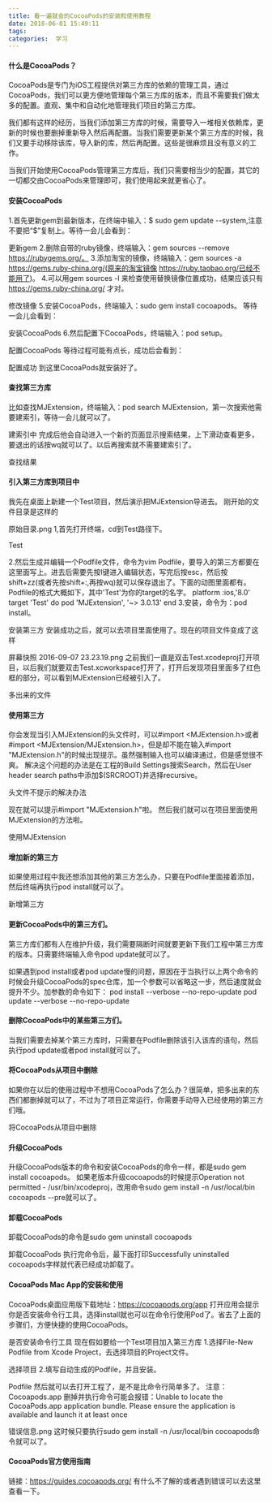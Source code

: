 ```yaml
---
title: 看一遍就会的CocoaPods的安装和使用教程
date: 2018-06-01 15:49:11
tags:
categories:  学习
---
```


#### 什么是CocoaPods？

CocoaPods是专门为iOS工程提供对第三方库的依赖的管理工具，通过CocoaPods，我们可以更方便地管理每个第三方库的版本，而且不需要我们做太多的配置。直观、集中和自动化地管理我们项目的第三方库。

我们都有这样的经历，当我们添加第三方库的时候，需要导入一堆相关依赖库，更新的时候也要删掉重新导入然后再配置。当我们需要更新某个第三方库的时候，我们又要手动移除该库，导入新的库，然后再配置。这些是很麻烦且没有意义的工作。

当我们开始使用CocoaPods管理第三方库后，我们只需要相当少的配置，其它的一切都交由CocoaPods来管理即可，我们使用起来就更省心了。

#### 安装CocoaPods

1.首先更新gem到最新版本，在终端中输入：$ sudo gem update --system,注意不要把“$”复制上。等待一会儿会看到：


更新gem
2.删除自带的ruby镜像，终端输入：gem sources --remove https://rubygems.org/。
3.添加淘宝的镜像，终端输入：gem sources -a https://gems.ruby-china.org/(原来的淘宝镜像 https://ruby.taobao.org/已经不能用了)。
4.可以用gem sources -l 来检查使用替换镜像位置成功，结果应该只有 https://gems.ruby-china.org/ 才对。


修改镜像
5.安装CocoaPods，终端输入：sudo gem install cocoapods。
等待一会儿会看到：


安装CocoaPods
6.然后配置下CocoaPods，终端输入：pod setup。


配置CocoaPods
等待过程可能有点长，成功后会看到：


配置成功
到这里CocoaPods就安装好了。

#### 查找第三方库

比如查找MJExtension，终端输入：pod search MJExtension，第一次搜索他需要建索引，等待一会儿就可以了。


建索引中
完成后他会自动进入一个新的页面显示搜索结果，上下滑动查看更多，要退出的话按wq就可以了。以后再搜索就不需要建索引了。

查找结果

#### 引入第三方库到项目中

我先在桌面上新建一个Test项目，然后演示把MJExtension导进去。
刚开始的文件目录是这样的


原始目录.png
1,首先打开终端，cd到Test路径下。


Test

2.然后生成并编辑一个Podfile文件，命令为vim Podfile，要导入的第三方都要在这里面写上。进去后需要先按I键进入编辑状态，写完后按esc，然后按shift+zz(或者先按shift+:,再按wq)就可以保存退出了。下面的动图里面都有。
Podfile的格式大概如下，其中'Test'为你的target的名字。
platform :ios,'8.0'
target 'Test' do
pod 'MJExtension', '~> 3.0.13'
end
3.安装，命令为：pod install。


安装第三方
安装成功之后，就可以去项目里面使用了。现在的项目文件变成了这样


屏幕快照 2016-09-07 23.23.19.png
之前我们一直是双击Test.xcodeproj打开项目，以后我们就要双击Test.xcworkspace打开了，打开后发现项目里面多了红色框的部分，可以看到MJExtension已经被引入了。

多出来的文件

#### 使用第三方

你会发现当引入MJExtension的头文件时，可以#import <MJExtension.h>或者#import <MJExtension/MJExtension.h>，但是却不能在输入#import "MJExtension.h"的时候出现提示。虽然强制输入也可以编译通过，但是感觉很不爽。
解决这个问题的办法是在工程的Build Settings搜索Search，然后在User header search paths中添加$(SRCROOT)并选择recursive。


头文件不提示的解决办法

现在就可以提示#import "MJExtension.h"啦。
然后我们就可以在项目里面使用MJExtension的方法啦。

使用MJExtension

#### 增加新的第三方

如果使用过程中我还想添加其他的第三方怎么办，只要在Podfile里面接着添加，然后终端再执行pod install就可以了。

新增第三方

#### 更新CocoaPods中的第三方们。

第三方库们都有人在维护升级，我们需要隔断时间就要更新下我们工程中第三方库的版本。只需要终端输入命令pod update就可以了。

如果遇到pod install或者pod update慢的问题，原因在于当执行以上两个命令的时候会升级CocoaPods的spec仓库，加一个参数可以省略这一步，然后速度就会提升不少。加参数的命令如下：
pod install --verbose --no-repo-update
pod update --verbose --no-repo-update

#### 删除CocoaPods中的某些第三方们。

当我们需要去掉某个第三方库时，只需要在Podfile删除该引入该库的语句，然后执行pod update或者pod install就可以了。

#### 将CocoaPods从项目中删除

如果你在以后的使用过程中不想用CocoaPods了怎么办？很简单，把多出来的东西们都删掉就可以了，不过为了项目正常运行，你需要手动导入已经使用的第三方们哦。

将CocoaPods从项目中删除

#### 升级CocoaPods

升级CocoaPods版本的命令和安装CocoaPods的命令一样，都是sudo gem install cocoapods。
如果老版本升级cocoapods的时候提示Operation not permitted - /usr/bin/xcodeproj，改用命令sudo gem install -n /usr/local/bin cocoapods --pre就可以了。

#### 卸载CocoaPods

卸载CocoaPods的命令是sudo gem uninstall cocoapods


卸载CocoaPods
执行完命令后，最下面打印Successfully uninstalled cocoapods字样就代表已经成功卸载了。

#### CocoaPods Mac App的安装和使用

CocoaPods桌面应用版下载地址：https://cocoapods.org/app
打开应用会提示你是否安装命令行工具，选择install就也可以在命令行使用Pod了。省去了上面的步骤们，方便快捷的使用CocoaPods。


是否安装命令行工具
现在假如要给一个Test项目加入第三方库
1.选择File-New Podfile from Xcode Project，去选择项目的Project文件。


选择项目
2.填写自动生成的Podfile，并且安装。


Podfile
然后就可以去打开工程了，是不是比命令行简单多了。
注意：Cocoapods.app 删掉并执行命令可能会报错：Unable to locate the CocoaPods.app application bundle. Please ensure the application is available and launch it at least once


错误信息.png
这时候只要执行sudo gem install -n /usr/local/bin cocoapods命令就可以了。

#### CocoaPods官方使用指南

链接：https://guides.cocoapods.org/
有什么不了解的或者遇到错误可以去这里查看一下。